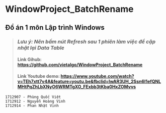 # WindowProject_BatchRename
## Đồ án 1 môn Lập trình Windows
>### *Lưu ý: Nên bấm nút Refresh sau 1 phiên làm việc để cập nhật lại Data Table*
>#### Link Gihub: https://github.com/vietalgo/WindowProject_BatchRename
>#### Link Youtube demo: https://www.youtube.com/watch?v=TEh7xtt7v4A&feature=youtu.be&fbclid=IwAR3UH_2Ssn6I1efQNLMHtPqZhLbXNyO6WRMTgXO_FExbb3tKba0HxZOMvvs
```
1712907 - Phùng Quốc Việt
1712912 - Nguyễn Hoàng Vinh
1712914 - Phan Nhật Vinh
```

